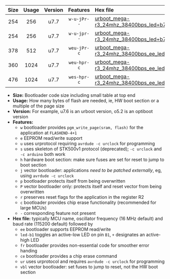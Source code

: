 |Size|Usage|Version|Features|Hex file|
|:-:|:-:|:-:|:-:|:--|
|254|256|u7.7|`w-u-jPr--`|[urboot_mega-r3_24mhz_38400bps_led+b7_ur_vbl.hex](https://raw.githubusercontent.com/stefanrueger/urboot.hex/main/boards/mega-r3/fcpu_24mhz/38400_bps/urboot_mega-r3_24mhz_38400bps_led+b7_ur_vbl.hex)|
|254|256|u7.7|`w-u-jpr--`|[urboot_mega-r3_24mhz_38400bps_led+b7_fr_ur_vbl.hex](https://raw.githubusercontent.com/stefanrueger/urboot.hex/main/boards/mega-r3/fcpu_24mhz/38400_bps/urboot_mega-r3_24mhz_38400bps_led+b7_fr_ur_vbl.hex)|
|378|512|u7.7|`weu-jPr-c`|[urboot_mega-r3_24mhz_38400bps_ee_led+b7_fr_ce_ur_vbl.hex](https://raw.githubusercontent.com/stefanrueger/urboot.hex/main/boards/mega-r3/fcpu_24mhz/38400_bps/urboot_mega-r3_24mhz_38400bps_ee_led+b7_fr_ce_ur_vbl.hex)|
|360|1024|u7.7|`weu-hpr-c`|[urboot_mega-r3_24mhz_38400bps_ee_led+b7_fr_ce_ur.hex](https://raw.githubusercontent.com/stefanrueger/urboot.hex/main/boards/mega-r3/fcpu_24mhz/38400_bps/urboot_mega-r3_24mhz_38400bps_ee_led+b7_fr_ce_ur.hex)|
|476|1024|u7.7|`wes-hpr-c`|[urboot_mega-r3_24mhz_38400bps_ee_led+b7_fr_ce.hex](https://raw.githubusercontent.com/stefanrueger/urboot.hex/main/boards/mega-r3/fcpu_24mhz/38400_bps/urboot_mega-r3_24mhz_38400bps_ee_led+b7_fr_ce.hex)|

- **Size:** Bootloader code size including small table at top end
- **Usage:** How many bytes of flash are needed, ie, HW boot section or a multiple of the page size
- **Version:** For example, u7.6 is an urboot version, o5.2 is an optiboot version
- **Features:**
  + `w` bootloader provides `pgm_write_page(sram, flash)` for the application at `FLASHEND-4+1`
  + `e` EEPROM read/write support
  + `u` uses urprotocol requiring `avrdude -c urclock` for programming
  + `s` uses skeleton of STK500v1 protocol (deprecated); `-c urclock` and `-c arduino` both work
  + `h` hardware boot section: make sure fuses are set for reset to jump to boot section
  + `j` vector bootloader: applications *need to be patched externally*, eg, using `avrdude -c urclock`
  + `p` bootloader protects itself from being overwritten
  + `P` vector bootloader only: protects itself and reset vector from being overwritten
  + `r` preserves reset flags for the application in the register R2
  + `c` bootloader provides chip erase functionality (recommended for large MCUs)
  + `-` corresponding feature not present
- **Hex file:** typically MCU name, oscillator frequency (16 MHz default) and baud rate (115200 default) followed by
  + `ee` bootloader supports EEPROM read/write
  + `led-b1` toggles an active-low LED on pin `B1`, `+` designates an active-high LED
  + `fr` bootloader provides non-essential code for smoother error handing
  + `ce` bootloader provides a chip erase command
  + `ur` uses urprotocol and requires `avrdude -c urclock` for programming
  + `vbl` vector bootloader: set fuses to jump to reset, not the HW boot section
